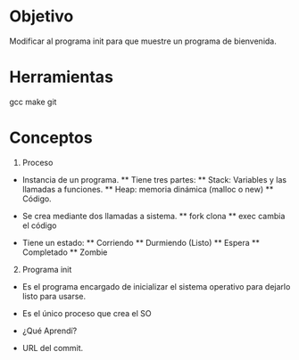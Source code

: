 # Objetivo
Modificar al programa init para que muestre un programa de bienvenida.

# Herramientas
gcc
make
git

# Conceptos

1) Proceso
  * Instancia de un programa.
  ** Tiene tres partes:
  ** Stack: Variables y las llamadas a funciones.
  ** Heap: memoria dinámica (malloc o new)
  ** Código.
  
  * Se crea mediante dos llamadas a sistema.
  ** fork clona
  ** exec cambia el código
  
  * Tiene un estado:
  ** Corriendo
  ** Durmiendo (Listo)
  ** Espera
  ** Completado
  ** Zombie
  
  
  2) Programa init
  
  * Es el programa encargado de inicializar el sistema operativo para dejarlo listo para usarse.
  * Es el único proceso que crea el SO
  
  * ¿Qué Aprendí?
  
  
  * URL del commit.
  
  
